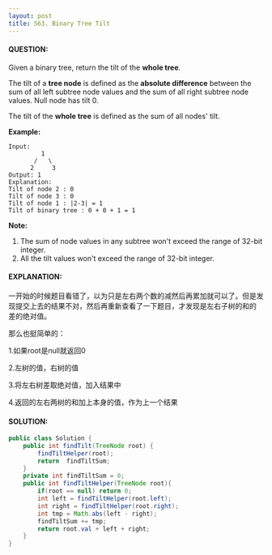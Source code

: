 ```yaml
---
layout: post
title: 563. Binary Tree Tilt
---
```


#### QUESTION:

Given a binary tree, return the tilt of the **whole tree**.

The tilt of a **tree node** is defined as the **absolute difference** between the sum of all left subtree node values and the sum of all right subtree node values. Null node has tilt 0.

The tilt of the **whole tree** is defined as the sum of all nodes' tilt.

**Example:**

```
Input: 
         1
       /   \
      2     3
Output: 1
Explanation: 
Tilt of node 2 : 0
Tilt of node 3 : 0
Tilt of node 1 : |2-3| = 1
Tilt of binary tree : 0 + 0 + 1 = 1

```

**Note:**

1. The sum of node values in any subtree won't exceed the range of 32-bit integer.
2. All the tilt values won't exceed the range of 32-bit integer.

#### EXPLANATION:

一开始的时候题目看错了，以为只是左右两个数的减然后再累加就可以了。但是发现提交上去的结果不对，然后再重新查看了一下题目，才发现是左右子树的和的 差的绝对值。

那么也挺简单的：

1.如果root是null就返回0

2.左树的值，右树的值

3.将左右树差取绝对值，加入结果中

4.返回的左右两树的和加上本身的值，作为上一个结果

#### SOLUTION:

```java
public class Solution {
    public int findTilt(TreeNode root) {
        findTiltHelper(root);
        return  findTiltSum;
    }
    private int findTiltSum = 0;
    public int findTiltHelper(TreeNode root){
        if(root == null) return 0;
        int left = findTiltHelper(root.left);
        int right = findTiltHelper(root.right);
        int tmp = Math.abs(left - right);
        findTiltSum += tmp;
        return root.val + left + right;
    }
}
```

